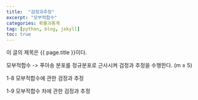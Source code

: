 ```yaml
---
title:  "검정과추정"
excerpt: "모부적합수"
categories: 확률과통계
tag: [python, blog, jekyll]
toc: true
---
```


이 글의 제목은 {{ page.title }}이다.

모부적합수
-> 푸아송 분포를 정규분포로 근사시켜 검정과 추정을 수행한다. (m ≥ 5)

1-8 모부적합수에 관한 검정과 추정

1-9 모부적합수 차에 관한 검정과 추정
